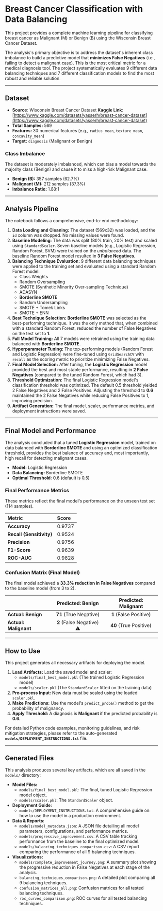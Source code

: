 # Breast Cancer Classification with Data Balancing

This project provides a complete machine learning pipeline for classifying breast cancer as Malignant (M) or Benign (B) using the Wisconsin Breast Cancer Dataset.

The analysis's primary objective is to address the dataset's inherent class imbalance to build a predictive model that **minimizes False Negatives** (i.e., failing to detect a malignant case). This is the most critical metric for a medical diagnosis tool. The project systematically evaluates 9 different data balancing techniques and 7 different classification models to find the most robust and reliable solution.

---

## Dataset

* **Source:** Wisconsin Breast Cancer Dataset
**Kaggle Link:** [https://www.kaggle.com/datasets/yasserh/breast-cancer-dataset](https://www.kaggle.com/datasets/yasserh/breast-cancer-dataset)
* **Total Samples:** 569
* **Features:** 30 numerical features (e.g., `radius_mean`, `texture_mean`, `concavity_mean`)
* **Target:** `diagnosis` (Malignant or Benign)

### Class Imbalance
The dataset is moderately imbalanced, which can bias a model towards the majority class (Benign) and cause it to miss a high-risk Malignant case.

* **Benign (B):** 357 samples (62.7%)
* **Malignant (M):** 212 samples (37.3%)
* **Imbalance Ratio:** 1.68:1

---

## Analysis Pipeline

The notebook follows a comprehensive, end-to-end methodology:

1.  **Data Loading and Cleaning:** The dataset (569x32) was loaded, and the `id` column was dropped. No missing values were found.
2.  **Baseline Modeling:** The data was split (80% train, 20% test) and scaled using `StandardScaler`. Seven baseline models (e.g., Logistic Regression, Random Forest, SVM) were trained on the *unbalanced* data. The baseline Random Forest model resulted in **3 False Negatives**.
3.  **Balancing Technique Evaluation:** 9 different data balancing techniques were applied to the training set and evaluated using a standard Random Forest model:
    * Class Weights
    * Random Oversampling
    * SMOTE (Synthetic Minority Over-sampling Technique)
    * ADASYN
    * **Borderline SMOTE**
    * Random Undersampling
    * SMOTE + Tomek Links
    * SMOTE + ENN
4.  **Best Technique Selection:** **Borderline SMOTE** was selected as the best-performing technique. It was the only method that, when combined with a standard Random Forest, reduced the number of False Negatives on the test set to **1**.
5.  **Full Model Training:** All 7 models were retrained using the training data balanced with **Borderline SMOTE**.
6.  **Hyperparameter Tuning:** The top-performing models (Random Forest and Logistic Regression) were fine-tuned using `GridSearchCV` with `recall` as the scoring metric to prioritize minimizing False Negatives.
7.  **Final Model Selection:** After tuning, the **Logistic Regression** model provided the best and most stable performance, resulting in **2 False Negatives** (compared to the tuned Random Forest, which had 3).
8.  **Threshold Optimization:** The final Logistic Regression model's classification threshold was optimized. The default 0.5 threshold yielded 2 False Negatives and 2 False Positives. Adjusting the threshold to **0.6** maintained the 2 False Negatives while reducing False Positives to 1, improving precision.
9.  **Artifact Generation:** The final model, scaler, performance metrics, and deployment instructions were saved.

---

## Final Model and Performance

The analysis concluded that a tuned **Logistic Regression** model, trained on data balanced with **Borderline SMOTE** and using an optimized classification threshold, provides the best balance of accuracy and, most importantly, high recall for detecting malignant cases.

* **Model:** Logistic Regression
* **Data Balancing:** Borderline SMOTE
* **Optimal Threshold:** 0.6 (default is 0.5)

### Final Performance Metrics
These metrics reflect the final model's performance on the unseen test set (114 samples).

| Metric | Score |
| :--- | :--- |
| **Accuracy** | 0.9737 |
| **Recall (Sensitivity)** | 0.9524 |
| **Precision** | 0.9756 |
| **F1-Score** | 0.9639 |
| **ROC-AUC** | 0.9828 |

### Confusion Matrix (Final Model)
The final model achieved a **33.3% reduction in False Negatives** compared to the baseline model (from 3 to 2).

| | Predicted: Benign | Predicted: Malignant |
| :--- | :---: | :---: |
| **Actual: Benign** | **71** (True Negative) | **1** (False Positive) |
| **Actual: Malignant** | **2** (False Negative) ⚠️ | **40** (True Positive) |

---

## How to Use

This project generates all necessary artifacts for deploying the model.

1.  **Load Artifacts:** Load the saved model and scaler:
    * `models/final_best_model.pkl` (The trained Logistic Regression model)
    * `models/scaler.pkl` (The `StandardScaler` fitted on the training data)
2.  **Pre-process Input:** New data must be scaled using the loaded `scaler.pkl`.
3.  **Make Predictions:** Use the model's `predict_proba()` method to get the probability of malignancy.
4.  **Apply Threshold:** A diagnosis is **Malignant** if the predicted probability is **0.6**.

For detailed Python code examples, monitoring guidelines, and risk mitigation strategies, please refer to the auto-generated **`models/DEPLOYMENT_INSTRUCTIONS.txt`** file.

---

## Generated Files

This analysis produces several key artifacts, which are all saved in the `models/` directory:

* **Model Files:**
    * `models/final_best_model.pkl`: The final, tuned Logistic Regression model object.
    * `models/scaler.pkl`: The `StandardScaler` object.
* **Deployment Guide:**
    * `models/DEPLOYMENT_INSTRUCTIONS.txt`: A comprehensive guide on how to use the model in a production environment.
* **Data & Reports:**
    * `models/model_metadata.json`: A JSON file detailing all model parameters, configurations, and performance metrics.
    * `models/progressive_improvement.csv`: A CSV table tracking performance from the baseline to the final optimized model.
    * `models/balancing_techniques_comparison.csv`: A CSV report comparing the performance of all 9 balancing techniques.
* **Visualizations:**
    * `models/complete_improvement_journey.png`: A summary plot showing the progressive reduction in False Negatives at each stage of the analysis.
    * `balancing_techniques_comparison.png`: A detailed plot comparing all 9 balancing techniques.
    * `confusion_matrices_all.png`: Confusion matrices for all tested balancing techniques.
    * `roc_curves_comparison.png`: ROC curves for all tested balancing techniques.
